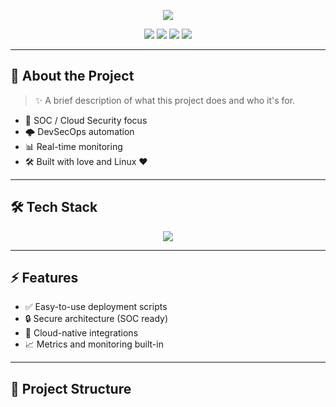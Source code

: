 <!-- Header Banner -->
<p align="center">
  <img src="https://capsule-render.vercel.app/api?type=waving&color=0:1e3c72,100:2a5298&height=200&section=header&text=🚀%20Welcome%20to%20My%20Project&fontSize=40&fontColor=fff&animation=twinkling"/>
</p>

<!-- Badges -->
<p align="center">
  <a href="https://github.com/yourname"><img src="https://img.shields.io/github/stars/yourname/yourrepo?style=for-the-badge&color=yellow"></a>
  <a href="https://github.com/yourname"><img src="https://img.shields.io/github/forks/yourname/yourrepo?style=for-the-badge&color=orange"></a>
  <a href="https://github.com/yourname"><img src="https://img.shields.io/github/issues/yourname/yourrepo?style=for-the-badge&color=red"></a>
  <a href="https://github.com/yourname"><img src="https://img.shields.io/github/license/yourname/yourrepo?style=for-the-badge&color=blue"></a>
</p>

---

## 🎯 About the Project
> ✨ A brief description of what this project does and who it's for.

- 🔐 SOC / Cloud Security focus  
- 🌩️ DevSecOps automation  
- 📊 Real-time monitoring  
- 🛠️ Built with love and Linux ❤️  

---

## 🛠️ Tech Stack
<p align="center">
  <img src="https://skillicons.dev/icons?i=linux,aws,docker,kubernetes,git,github,python,java,mysql,terraform" />
</p>

---

## ⚡ Features
- ✅ Easy-to-use deployment scripts  
- 🔒 Secure architecture (SOC ready)  
- 📡 Cloud-native integrations  
- 📈 Metrics and monitoring built-in  

---

## 📂 Project Structure
